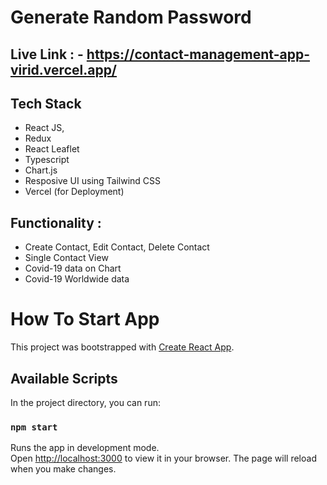 # Generate Random Password

## Live Link : - https://contact-management-app-virid.vercel.app/

## Tech Stack
- React JS,
- Redux
- React Leaflet
- Typescript
- Chart.js
- Resposive UI using Tailwind CSS
- Vercel (for Deployment)

## Functionality :
- Create Contact, Edit Contact, Delete Contact
- Single Contact View
- Covid-19 data on Chart
- Covid-19 Worldwide data



# How To Start App
This project was bootstrapped with [Create React App](https://github.com/facebook/create-react-app).
## Available Scripts
In the project directory, you can run:
### `npm start`
Runs the app in development mode.\
Open [http://localhost:3000](http://localhost:3000) to view it in your browser.
The page will reload when you make changes.
